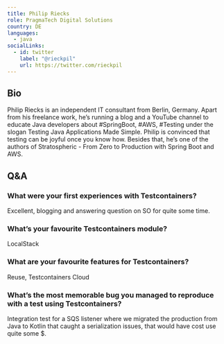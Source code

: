 ```yaml
---
title: Philip Riecks
role: PragmaTech Digital Solutions
country: DE
languages:
  - java
socialLinks:
  - id: twitter
    label: "@rieckpil"
    url: https://twitter.com/rieckpil
---
```

## Bio
Philip Riecks is an independent IT consultant from Berlin, Germany. Apart from his freelance work, he’s running a blog and a YouTube channel to educate Java developers about #SpringBoot, #AWS, #Testing under the slogan Testing Java Applications Made Simple. Philip is convinced that testing can be joyful once you know how. Besides that, he’s one of the authors of Stratospheric - From Zero to Production with Spring Boot and AWS.

## Q&A
### What were your first experiences with Testcontainers?
Excellent, blogging and answering question on SO for quite some time.

### What’s your favourite Testcontainers module?
LocalStack

### What are your favourite features for Testcontainers?
Reuse, Testcontainers Cloud

### What’s the most memorable bug you managed to reproduce with a test using Testcontainers?
Integration test for a SQS listener where we migrated the production from Java to Kotlin that caught a serialization issues, that would have cost use quite some $.